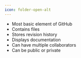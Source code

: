 ```yaml
---
icon: folder-open-alt
---
```


* Most basic element of GitHub
* Contains files
* Stores revision history
* Displays documentation
* Can have multiple collaborators
* Can be public or private